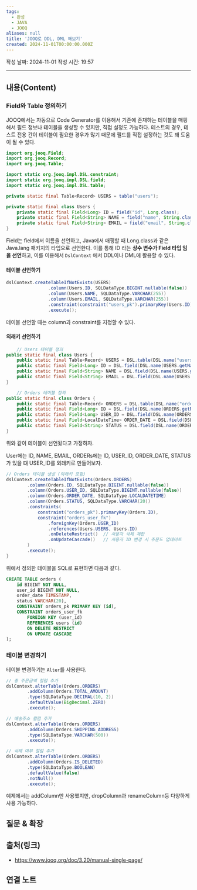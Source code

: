 ```yaml
---
tags:
  - 완성
  - JAVA
  - JOOQ
aliases: null
title: 'JOOQ로 DDL, DML 해보기'
created: 2024-11-01T00:00:00.000Z
---
```

작성 날짜: 2024-11-01
작성 시간: 19:57


----
## 내용(Content)

### Field와 Table 정의하기

JOOQ에서는 자동으로 Code Generator를 이용해서 기존에 존재하는 테이블을 매핑해서 필드 정보나 테이블을 생성할 수 있지만, 직접 설정도 가능하다. 테스트의 경우, 테스트 전용 간이 테이블이 필요한 경우가 많기 때문에 필드를 직접 설정하는 것도 꽤 도움이 될 수 있다.

```java
import org.jooq.Field;
import org.jooq.Record;
import org.jooq.Table;

import static org.jooq.impl.DSL.constraint;
import static org.jooq.impl.DSL.field;
import static org.jooq.impl.DSL.table;

```

```java
private static final Table<Record> USERS = table("users");

private static final class Users {
	private static final Field<Long> ID = field("id", Long.class);
	private static final Field<String> NAME = field("name", String.class);
	private static final Field<String> EMAIL = field("email", String.class);
}
```

Field는 field에서 이름을 선언하고, Java에서 매핑할 때 Long.class과 같은 Java.lang 패키지의 타입으로 선언한다. 이를 통해 ID 라는 **상수 변수가 Field 타입 임을 선언**하고, 이를 이용해서 `DslContext` 에서 DDL이나 DML에 활용할 수 있다.


#### 테이블 선언하기

```java
dslContext.createTableIfNotExists(USERS)
                .column(Users.ID, SQLDataType.BIGINT.nullable(false))
                .column(Users.NAME, SQLDataType.VARCHAR(255))
                .column(Users.EMAIL, SQLDataType.VARCHAR(255))
                .constraint(constraint("users_pk").primaryKey(Users.ID))
                .execute();
```

테이블 선언할 때는 column과 constraint를 지정할 수 있다.

#### 외래키 선언하기

```java
    // Users 테이블 정의
public static final class Users {
	public static final Table<Record> USERS = DSL.table(DSL.name("users"));
	public static final Field<Long> ID = DSL.field(DSL.name(USERS.getName(), "id"), Long.class);
	public static final Field<String> NAME = DSL.field(DSL.name(USERS.getName(), "name"), String.class);
	public static final Field<String> EMAIL = DSL.field(DSL.name(USERS.getName(), "email"), String.class);
}

    // Orders 테이블 정의
public static final class Orders {
	public static final Table<Record> ORDERS = DSL.table(DSL.name("orders"));
	public static final Field<Long> ID = DSL.field(DSL.name(ORDERS.getName(), "id"), Long.class);
	public static final Field<Long> USER_ID = DSL.field(DSL.name(ORDERS.getName(), "user_id"), Long.class);
	public static final Field<LocalDateTime> ORDER_DATE = DSL.field(DSL.name(ORDERS.getName(), "order_date"), LocalDateTime.class);
	public static final Field<String> STATUS = DSL.field(DSL.name(ORDERS.getName(), "status"), String.class);
}
```

위와 같이 테이블이 선언됬다고 가정하자.

User에는 ID, NAME, EMAIL, ORDERs에는 ID, USER_ID, ORDER_DATE, STATUS가 있을 떄 USER_ID를 외래키로 만들어보자.

```java
// Orders 테이블 생성 (외래키 포함)
dslContext.createTableIfNotExists(Orders.ORDERS)
		.column(Orders.ID, SQLDataType.BIGINT.nullable(false))
		.column(Orders.USER_ID, SQLDataType.BIGINT.nullable(false))
		.column(Orders.ORDER_DATE, SQLDataType.LOCALDATETIME)
		.column(Orders.STATUS, SQLDataType.VARCHAR(20))
		.constraints(
			constraint("orders_pk").primaryKey(Orders.ID),
			constraint("orders_user_fk")
				.foreignKey(Orders.USER_ID)
				.references(Users.USERS, Users.ID)
				.onDeleteRestrict()  // 사용자 삭제 제한
				.onUpdateCascade()   // 사용자 ID 변경 시 주문도 업데이트
		)
		.execute();
}
```

위에서 정의한 테이블을 SQL로 표현하면 다음과 같다.

```sql
CREATE TABLE orders (
    id BIGINT NOT NULL,
    user_id BIGINT NOT NULL,
    order_date TIMESTAMP,
    status VARCHAR(20),
    CONSTRAINT orders_pk PRIMARY KEY (id),
    CONSTRAINT orders_user_fk 
        FOREIGN KEY (user_id) 
        REFERENCES users (id)
        ON DELETE RESTRICT 
        ON UPDATE CASCADE
);
```

### 테이블 변경하기

테이블 변경하기는 `Alter`를 사용한다.

```java
// 총 주문금액 컬럼 추가
dslContext.alterTable(Orders.ORDERS)
		.addColumn(Orders.TOTAL_AMOUNT)
		.type(SQLDataType.DECIMAL(10, 2))
		.defaultValue(BigDecimal.ZERO)
		.execute();

// 배송주소 컬럼 추가
dslContext.alterTable(Orders.ORDERS)
		.addColumn(Orders.SHIPPING_ADDRESS)
		.type(SQLDataType.VARCHAR(500))
		.execute();

// 삭제 여부 컬럼 추가
dslContext.alterTable(Orders.ORDERS)
		.addColumn(Orders.IS_DELETED)
		.type(SQLDataType.BOOLEAN)
		.defaultValue(false)
		.notNull()
		.execute();
```

예제에서는 addColumn만 사용했지만, dropColumn과 renameColumn등 다양하게 사용 가능하다.

## 질문 & 확장



## 출처(링크)

- https://www.jooq.org/doc/3.20/manual-single-page/

## 연결 노트





